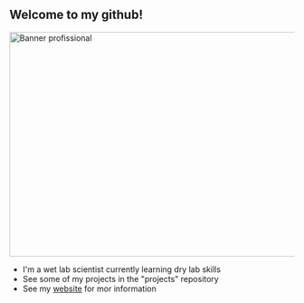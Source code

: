 ## Welcome to my github!

<!--
**arlindomatias/arlindomatias** is a ✨ _special_ ✨ repository because its `README.md` (this file) appears on your GitHub profile.

Here are some ideas to get you started:

- 🔭 I’m currently working on ...
- 🌱 I’m currently learning ...
- 👯 I’m looking to collaborate on ...
- 🤔 I’m looking for help with ...
- 💬 Ask me about ...
- 📫 How to reach me: ...
- 😄 Pronouns: ...
- ⚡ Fun fact: ...
-->
<img width="1584" height="396" alt="Banner profissional" src="https://github.com/user-attachments/assets/e7187079-e5b2-4545-90dc-1c00231d0665" />

- I'm a wet lab scientist currently learning dry lab skills
- See some of my projects in the "projects" repository
- See my [website](sites.google.com/view/arlindomatias) for mor information

